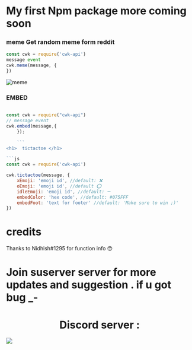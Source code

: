 # My first Npm package more coming soon

 ### meme Get random meme form reddit 
 
```js
const cwk = require('cwk-api') 
message event
cwk.meme(message, {
})
```

![meme](https://media.discordapp.net/attachments/864948519256850503/868015580366635008/Screenshot_2021-07-23-11-53-46-61_5a415ff834f6bc153619606941c55eb5.jpg)

### EMBED

```js

const cwk = require("cwk-api")
// message event
cwk.embed(message,{
	});
	
	```
<h1>  tictactoe </h1>

```js
const cwk = require('cwk-api')

cwk.tictactoe(message, {
    xEmoji: 'emoji id', //default: ❌
    oEmoji: 'emoji id', //default ⭕
    idleEmoji: 'emoji id', //default: ➖
    embedColor: 'hex code', //default: #075FFF
    embedFoot: 'text for footer' //default: 'Make sure to win ;)' 
})
```
# credits 

Thanks to Nidhish#1295  for function info 😙
<h1>  Join suserver server for more updates and suggestion . if u got bug  _-   </h1>

<h1 align='center'> Discord server :  </h1
<a href="https://discord.gg/cwkhan"><img src="http://invidget.switchblade.xyz/cwkhan"/></a>
